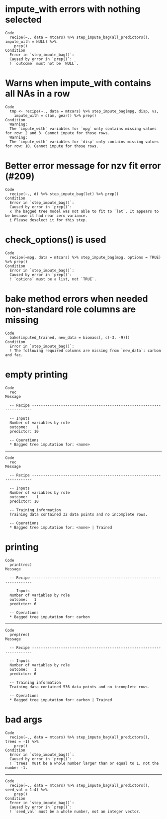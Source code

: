 # impute_with errors with nothing selected

    Code
      recipe(~., data = mtcars) %>% step_impute_bag(all_predictors(), impute_with = NULL) %>%
        prep()
    Condition
      Error in `step_impute_bag()`:
      Caused by error in `prep()`:
      ! `outcome` must not be `NULL`.

# Warns when impute_with contains all NAs in a row

    Code
      tmp <- recipe(~., data = mtcars) %>% step_impute_bag(mpg, disp, vs,
        impute_with = c(am, gear)) %>% prep()
    Condition
      Warning:
      The `impute_with` variables for `mpg` only contains missing values for row: 2 and 3. Cannot impute for those rows.
      Warning:
      The `impute_with` variables for `disp` only contains missing values for row: 10. Cannot impute for those rows.

# Better error message for nzv fit error (#209)

    Code
      recipe(~., d) %>% step_impute_bag(let) %>% prep()
    Condition
      Error in `step_impute_bag()`:
      Caused by error in `prep()`:
      x The bagged tree model was not able to fit to `let`. It appears to be because it had near zero variance.
      i Please deselect it for this step.

# check_options() is used

    Code
      recipe(~mpg, data = mtcars) %>% step_impute_bag(mpg, options = TRUE) %>% prep()
    Condition
      Error in `step_impute_bag()`:
      Caused by error in `prep()`:
      ! `options` must be a list, not `TRUE`.

# bake method errors when needed non-standard role columns are missing

    Code
      bake(imputed_trained, new_data = biomass[, c(-3, -9)])
    Condition
      Error in `step_impute_bag()`:
      ! The following required columns are missing from `new_data`: carbon and fac.

# empty printing

    Code
      rec
    Message
      
      -- Recipe ----------------------------------------------------------------------
      
      -- Inputs 
      Number of variables by role
      outcome:    1
      predictor: 10
      
      -- Operations 
      * Bagged tree imputation for: <none>

---

    Code
      rec
    Message
      
      -- Recipe ----------------------------------------------------------------------
      
      -- Inputs 
      Number of variables by role
      outcome:    1
      predictor: 10
      
      -- Training information 
      Training data contained 32 data points and no incomplete rows.
      
      -- Operations 
      * Bagged tree imputation for: <none> | Trained

# printing

    Code
      print(rec)
    Message
      
      -- Recipe ----------------------------------------------------------------------
      
      -- Inputs 
      Number of variables by role
      outcome:   1
      predictor: 6
      
      -- Operations 
      * Bagged tree imputation for: carbon

---

    Code
      prep(rec)
    Message
      
      -- Recipe ----------------------------------------------------------------------
      
      -- Inputs 
      Number of variables by role
      outcome:   1
      predictor: 6
      
      -- Training information 
      Training data contained 536 data points and no incomplete rows.
      
      -- Operations 
      * Bagged tree imputation for: carbon | Trained

# bad args

    Code
      recipe(~., data = mtcars) %>% step_impute_bag(all_predictors(), trees = -1) %>%
        prep()
    Condition
      Error in `step_impute_bag()`:
      Caused by error in `prep()`:
      ! `trees` must be a whole number larger than or equal to 1, not the number -1.

---

    Code
      recipe(~., data = mtcars) %>% step_impute_bag(all_predictors(), seed_val = 1:4) %>%
        prep()
    Condition
      Error in `step_impute_bag()`:
      Caused by error in `prep()`:
      ! `seed_val` must be a whole number, not an integer vector.

